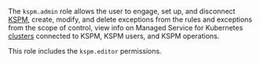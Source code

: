 The `kspm.admin` role allows the user to engage, set up, and disconnect [KSPM](../../security-deck/concepts/kspm.md), create, modify, and delete exceptions from the rules and exceptions from the scope of control, view info on Managed Service for Kubernetes [clusters](../../managed-kubernetes/concepts/index.md#kubernetes-cluster) connected to KSPM, KSPM users, and KSPM operations.

This role includes the `kspm.editor` permissions.

